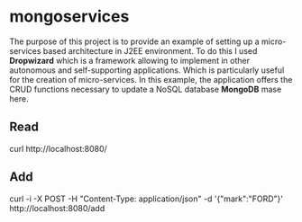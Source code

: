 # mongoservices

The purpose of this project is to provide an example of setting up a micro-services based architecture in J2EE environment. To do this I used **Dropwizard** which is a framework allowing to implement in other autonomous and self-supporting applications. Which is particularly useful for the creation of micro-services. In this example, the application offers the CRUD functions necessary to update a NoSQL database **MongoDB** mase here.

## Read ##

curl http://localhost:8080/

## Add ##

curl -i -X POST -H "Content-Type: application/json" -d '{"mark":"FORD"}' http://localhost:8080/add
